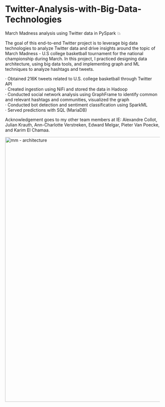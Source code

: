 # Twitter-Analysis-with-Big-Data-Technologies
March Madness analysis using Twitter data in PySpark 💥

The goal of this end-to-end Twitter project is to leverage big data technologies to analyze Twitter data and drive insights around the topic of March Madness - U.S college basketball tournament for the national championship during March. In this project, I practiced designing data architecture, using big data tools, and implementing graph and ML techniques to analyze hashtags and tweets.

·  Obtained 216K tweets related to U.S. college basketball through Twitter API <br />
·  Created ingestion using NiFi and stored the data in Hadoop <br />
·  Conducted social network analysis using GraphFrame to identify common and relevant hashtags and communities, visualized the graph <br />
·  Conducted bot detection and sentiment classification using SparkML <br />
·  Served predictions with SQL (MariaDB)

Acknowledgement goes to my other team members at IE: Alexandre Collot, Julian Krauth, Ann-Charlotte Verstreken, Edward Melgar, Pieter Van Poecke, and Karim El Chamaa.

<img width="861" alt="mm - architecture" src="https://user-images.githubusercontent.com/45246464/167295108-643bc0e0-5bde-4810-8513-643fd11d49ea.png">
